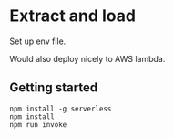 # Extract and load

Set up env file.

Would also deploy nicely to AWS lambda.

## Getting started

```
npm install -g serverless
npm install
npm run invoke
```
